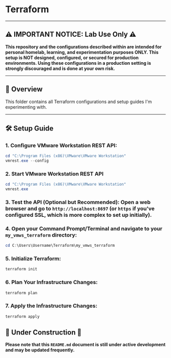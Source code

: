 # Terraform

---

## ⚠️ IMPORTANT NOTICE: Lab Use Only ⚠️

**This repository and the configurations described within are intended for personal homelab, learning, and experimentation purposes ONLY. This setup is NOT designed, configured, or secured for production environments. Using these configurations in a production setting is strongly discouraged and is done at your own risk.**

---

## 🚀 Overview

This folder contains all Terraform configurations and setup guides I'm experimenting with.

---

## 🛠️ Setup Guide

### 1. Configure VMware Workstation REST API:
```powershell
cd "C:\Program Files (x86)\VMware\VMware Workstation"
vmrest.exe --config
```
### 2. Start VMware Workstation REST API
```powershell
cd "C:\Program Files (x86)\VMware\VMware Workstation"
vmrest.exe
```
### 3. Test the API (Optional but Recommended): Open a web browser and go to `http://localhost:8697` (or `https` if you've configured SSL, which is more complex to set up initially).

### 4. Open your Command Prompt/Terminal and navigate to your `my_vmws_terraform` directory:
```powershell	
cd C:\Users\Username\Terraform\my_vmws_terraform
```
### 5. Initialize Terraform:
```powershell	
terraform init
```
### 6. Plan Your Infrastructure Changes:
```powershell		
terraform plan
```
### 7. Apply the Infrastructure Changes:
```powershell		
terraform apply
```

## 🚧 Under Construction 🚧

**Please note that this `README.md` document is still under active development and may be updated frequently.**